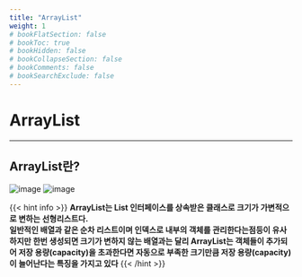 ```yaml
---
title: "ArrayList"
weight: 1
# bookFlatSection: false
# bookToc: true
# bookHidden: false
# bookCollapseSection: false
# bookComments: false
# bookSearchExclude: false
---
```



# ArrayList 
* * *

## **ArrayList란?**

![image](/DataStructure/ArrayList1)
![image](/DataStructure/ArrayList)

{{< hint info >}}
**ArrayList는 List 인터페이스를 상속받은 클래스로 크기가 가변적으로 변하는 선형리스트다.   
 일반적인 배열과 같은 순차 리스트이며 인덱스로 내부의 객체를 관리한다는점등이 유사하지만 한번 생성되면 크기가 변하지 않는 배열과는 달리 ArrayList는 객체들이 추가되어 저장 용량(capacity)을 초과한다면 자동으로 부족한 크기만큼 저장 용량(capacity)이 늘어난다는 특징을 가지고 있다**
{{< /hint >}} 



